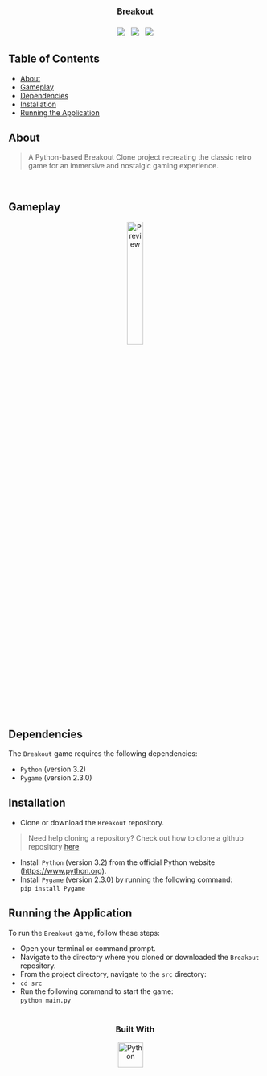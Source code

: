 <h3 align="center">Breakout<h3>
<p align="center">
<a href="https://github.com/joolaoye/Breakout/blob/main/LICENSE"><img src="https://img.shields.io/badge/License-MIT-blue.svg"/></a> &nbsp; <a href=""><img src="https://img.shields.io/badge/Open Source-red.svg"/></a> &nbsp; <a href="https://github.com/joolaoye/Breakout/blob/main/CONTRIBUTING.md"><img src="https://img.shields.io/badge/Contributors-green.svg"/></a>
</p>

## Table of Contents
- [About](#about)
- [Gameplay](#gameplay)
- [Dependencies](#dependencies)
- [Installation](#installation)
- [Running the Application](#running-the-application)

## About
>  A Python-based Breakout Clone project recreating the classic retro game for an immersive and nostalgic gaming experience.
<br>

## Gameplay
<p align="center">
  <a href="https://i.imgur.com/eGhc86M.gif">
    <img src="https://i.imgur.com/eGhc86M.gif" alt="Preview" width="25%"/>
  </a>
</p>

## Dependencies
The `Breakout` game requires the following dependencies:

* `Python` (version 3.2)
* `Pygame` (version 2.3.0)


## Installation
* Clone or download the `Breakout` repository. <br>
> Need help cloning a repository? Check out how to clone a github repository [here](https://docs.github.com/en/repositories/creating-and-managing-repositories/cloning-a-repository)
* Install `Python` (version 3.2) from the official Python website (https://www.python.org).
* Install `Pygame` (version 2.3.0) by running the following command: <br>
`pip install Pygame`

## Running the Application
To run the `Breakout` game, follow these steps:

* Open your terminal or command prompt.
* Navigate to the directory where you cloned or downloaded the `Breakout` repository.
* From the project directory, navigate to the `src` directory: <br>
* `cd src`
* Run the following command to start the game: <br>
`python main.py`
<br><br>

<h3 align="center">
  Built With
</h3>

<p align="center">
<a href="https://cdn.jsdelivr.net/gh/devicons/devicon/icons/python/python-original-wordmark.svg"><img  alt="Python" width="50px" style="padding-right:10px;" src="https://cdn.jsdelivr.net/gh/devicons/devicon/icons/python/python-original-wordmark.svg" /></a> &nbsp; 
</p>
<br><br>
